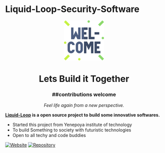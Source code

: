 # Liquid-Loop-Security-Software
<p align="center">
  <img src="https://github.com/amalprasad0/Liquid-Loop-Security-Software/blob/master/welcome-back.png" width="128">
  <br />
  <h1 align="center">Lets Build it Together</h1>
  <h3 align="center">

##contributions welcome

  </h3>
</p>

<p align="center">
  <i>Feel life again from a new perspective.</i>
</p>


**[Liquid-Loop](https://hoppscotch.io) is a open source project to build some innovative softwares.**

- Started this project from Yenepoya institute of technology
- To build Something to society with futuristic technologies
- Open to all techy and code buddies

[![Website](https://img.shields.io/badge/Web%20App%20➔-2da44e)](https:liquidloop.tech) [![Repository](https://img.shields.io/badge/Repository-555?logo=github)]([https://github.com/Liquid-Loop/Liquid-Loop-Security-Software])

<!-- [<img src="https://repobeats.axiom.co/api/embed/2717e9b3e49b7cd655477e9bdab97dea3c1d4b1a.svg" align="center" width="100%">](https://hoppscotch.io) -->
